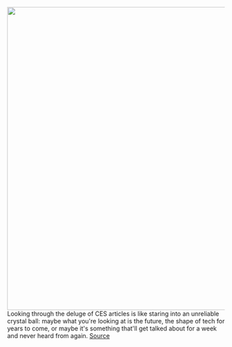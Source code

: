 <img src='https://cdn.vox-cdn.com/thumbor/p_UCB62i_Wk1Hm5UVc9QqquQCQQ=/0x0:2040x1360/1200x675/filters:focal(924x632:1250x958)/cdn.vox-cdn.com/uploads/chorus_image/image/68659954/bfarsace_191203_3855_0011.0.jpg' width='700px' /><br/>
Looking through the deluge of CES articles is like staring into an unreliable crystal ball: maybe what you're looking at is the future, the shape of tech for years to come, or maybe it's something that'll get talked about for a week and never heard from again.
<a href='https://www.theverge.com/2021/1/13/22225459/best-tech-ces-2020-where-are-they-now-what-happened-next'> Source <a/>